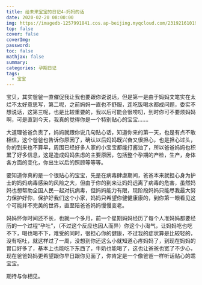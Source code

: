 ```yaml
---
title: 给未来宝宝的日记4-妈妈的话
date: 2020-02-20 08:00:00
img: https://imagedb-1257991841.cos.ap-beijing.myqcloud.com/231921610192746_.pic_1.jpeg
top: false
cover: false
coverImg: 
password: 
toc: false
mathjax: false
summary: 
categories: 孕期日记
tags:
  - 宝宝
---
```


宝贝，其实爸爸一直催促我让我也要跟你说说话，但是第一是由于妈妈文笔实在太烂不太好意思写，第二呢，之前妈妈一直也不舒服，连吃饭喝水都成问题，委实不想说话，这第三呢，也是比较重要的，我以后可能会很唠叨，到时你可不要烦妈妈啊，可是直到今天，我真的觉得你是一个特别贴心的宝宝.......

大道理爸爸负责了，妈妈就跟你说几句贴心话，知道你来的第一天，也是有点不敢相信，这个爸爸也告诉你原因了，确认以后妈妈既兴奋又很担心，也是担心过头，你的到来也不算早，周围已经好多人家的小宝宝都能打酱油了，所以爸爸妈妈也积累了好多信息，这是造成妈妈焦虑的主要原因，包括整个孕期的产检，生产，身体各方面的变化，你出生以后的照顾等等等。

要知道你真的是一个很贴心的宝宝，先是在病毒肆虐期间，爸爸本来就担心身为护士的妈妈病毒感染的风险之大，但由于你的到来让妈妈远离了病毒的危害，虽然妈妈也想帮助全国人民一起对抗病毒，但妈妈能力有限，现阶段妈妈只能尽我最大努力保护好你，保护好我们这个小家，妈妈只希望你健健康康的，到你第一眼看见这个可能并不完美的世界，直至陪爸爸妈妈慢慢变老。

妈妈怀你时间还不长，也就一个多月，前一个星期妈妈经历了每个人准妈妈都要经历的一个过程“孕吐”，（不过这个反应也因人而异）你这个小淘气，让妈妈吃也吃不下，喝也喝不下，难受的同时，很担心你的健康，不过我的症状算是比较轻的，没有呕吐，就这样过了一周，没想到你还这么小就知道心疼妈妈了，到现在妈妈的胃口好多了，基本上也能吃下东西了，牛奶也能喝了，这也让爸爸也宽了不少心，现在爸爸妈妈更希望跟你早日跟你见面了，你肯定是一个像爸爸一样听话贴心的乖宝宝。

期待与你相见。

